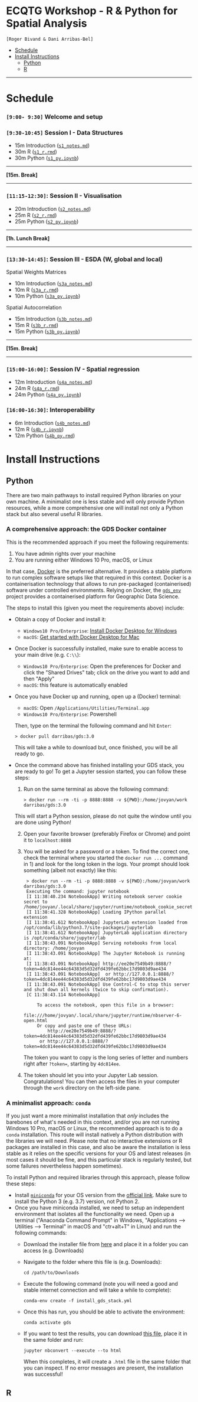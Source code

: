 # ECQTG Workshop - R & Python for Spatial Analysis

`[Roger Bivand & Dani Arribas-Bel]`


* [Schedule](#Schedule)
* [Install Instructions](#Install-Instructions)
    * [Python](#Python)
    * [R](#R)

---

# Schedule

### `[9:00- 9:30]` Welcome and setup

### `[9:30-10:45]` Session I - Data Structures

- 15m Introduction ([`s1_notes.md`](s1_notes.md))
- 30m R ([`s1_r.rmd`](s1_r.rmd))
- 30m Python ([`s1_py.ipynb`](s1_py.ipynb))

---

**[15m. Break]**

---

### `[11:15-12:30]`: Session II -  Visualisation

- 20m Introduction ([`s2_notes.md`](s2_notes.md))
- 25m R ([`s2_r.rmd`](s2_r.rmd))
- 25m Python ([`s2_py.ipynb`](s2_py.ipynb))

---

**[1h. Lunch Break]**

---

### `[13:30-14:45]`: Session III - ESDA (W, global and local)

Spatial Weights Matrices

- 10m Introduction ([`s3a_notes.md`](s3a_notes.md))
- 10m R ([`s3a_r.rmd`](s3a_r.rmd))
- 10m Python ([`s3a_py.ipynb`](s3a_py.ipynb))

Spatial Autocorrelation

- 15m Introduction ([`s3b_notes.md`](s3b_notes.md))
- 15m R ([`s3b_r.rmd`](s3b_r.rmd))
- 15m Python ([`s3b_py.ipynb`](s3b_py.ipynb))

--- 

**[15m. Break]**

---

### `[15:00-16:00]`: Session IV - Spatial regression

- 12m Introduction ([`s4a_notes.md`](s4a_notes.md))
- 24m R ([`s4a_r.rmd`](s4a_r.rmd))
- 24m Python ([`s4a_py.ipynb`](s4a_py.ipynb))

### `[16:00-16:30]`: Interoperability

-  6m Introduction ([`s4b_notes.md`](s4b_notes.md))
- 12m R ([`s4b_r.ipynb`](s4b_r.ipynb))
- 12m Python ([`s4b_py.rmd`](s4b_py.rmd))

# Install Instructions

## Python

There are two main pathways to install required Python libraries on your own machine. A minimalist one is less stable and will only provide Python resources, while a more comprehensive one will install not only a Python stack but also several useful R libraries.

### A comprehensive approach: the GDS Docker container

This is the recommended approach if you meet the following requirements:

1. You have admin rights over your machine
1. You are running either Windows 10 Pro, macOS, or Linux

In that case, [Docker](https://www.docker.com/) is the preferred alternative. It provides a stable platform to run complex software setups like that required in this context. Docker is a containerisation technology that allows to run pre-packaged (containerised) software under controlled environments. Relying on Docker, the [`gds_env`](https://github.com/darribas/gds_env) project provides a containerised platform for Geographic Data Science.

The steps to install this (given you meet the requirements above) include:

- Obtain a copy of Docker and install it:
    - `Windows10 Pro/Enterprise`: [Install Docker Desktop for Windows](https://docs.docker.com/docker-for-windows/install/)
    - `macOS`: [Get started with Docker Desktop for Mac](https://docs.docker.com/docker-for-mac/)
- Once Docker is successfully installed, make sure to enable access to your main drive (e.g. `C:\\`): 
    - `Windows10 Pro/Enterprise`: Open the preferences for Docker and click the
      "Shared Drives" tab; click on the drive you want to add and then "Apply"
    - `macOS`: this feature is automatically enabled
- Once you have Docker up and running, open up a (Docker) terminal:
    - `macOS`: Open `/Applications/Utilities/Terminal.app`
    - `Windows10 Pro/Enterprise`: Powershell

    Then, type on the terminal the following command and hit `Enter`:

    ```
    > docker pull darribas/gds:3.0
    ```

    This will take a while to download but, once finished, you will be all ready
    to go.
    
* Once the command above has finished installing your GDS stack, you are ready to go! To get a Jupyter session started, you can follow these steps:
    1. Run on the same terminal as above the following command:

        ```shell
        > docker run --rm -ti -p 8888:8888 -v ${PWD}:/home/jovyan/work darribas/gds:3.0
        ```

    This will start a Python session, please do not quite the window until you are
    done using Python! 

    2. Open your favorite browser (preferably Firefox or Chrome) and point it to
       `localhost:8888`
    3. You will be asked for a password or a token. To find the correct one, check
       the terminal where you started the `docker run ...` command in 1) and look
       for the long token in the logs. Your prompt should look something (albeit
       not exactly) like this:

       ```shell
        > docker run --rm -ti -p 8888:8888 -v ${PWD}:/home/jovyan/work darribas/gds:3.0
        Executing the command: jupyter notebook
        [I 11:38:40.234 NotebookApp] Writing notebook server cookie secret to /home/jovyan/.local/share/jupyter/runtime/notebook_cookie_secret
        [I 11:38:41.328 NotebookApp] Loading IPython parallel extension
        [I 11:38:41.612 NotebookApp] JupyterLab extension loaded from /opt/conda/lib/python3.7/site-packages/jupyterlab
        [I 11:38:41.612 NotebookApp] JupyterLab application directory is /opt/conda/share/jupyter/lab
        [I 11:38:43.091 NotebookApp] Serving notebooks from local directory: /home/jovyan
        [I 11:38:43.091 NotebookApp] The Jupyter Notebook is running at:
        [I 11:38:43.091 NotebookApp] http://ee20e7549b49:8888/?token=4dc814ee44c64383d5d32dfd439fe62bbc17d9803d9ae434
        [I 11:38:43.091 NotebookApp]  or http://127.0.0.1:8888/?token=4dc814ee44c64383d5d32dfd439fe62bbc17d9803d9ae434
        [I 11:38:43.091 NotebookApp] Use Control-C to stop this server and shut down all kernels (twice to skip confirmation).
        [C 11:38:43.114 NotebookApp]

            To access the notebook, open this file in a browser:
                file:///home/jovyan/.local/share/jupyter/runtime/nbserver-6-open.html
            Or copy and paste one of these URLs:
                http://ee20e7549b49:8888/?token=4dc814ee44c64383d5d32dfd439fe62bbc17d9803d9ae434
             or http://127.0.0.1:8888/?token=4dc814ee44c64383d5d32dfd439fe62bbc17d9803d9ae434
       ```

       The token you want to copy is the long series of letter and numbers right
       after `?token=`, starting by `4dc814ee`.
    4. The token should let you into your Jupyter Lab session. Congratulations!
       You can then access the files in your computer through the `work` directory
       on the left-side pane.

### A minimalist approach: `conda`

If you just want a more minimalist installation that *only* includes the barebones of what's needed in this context, and/or you are not running Windows 10 Pro, macOS or Linux, the recommended approach is to do a `conda` installation. This route will install natively a Python distribution with the libraries we will need. Please note that no interactive extensions or R packages are installed in this case, and also be aware the installation is less stable as it relies on the specific versions for your OS and latest releases (in most cases it should be fine, and this particular stack is regularly tested, but some failures nevertheless happen sometimes).

To install Python and required libraries through this approach, please follow these steps:

- Install [`miniconda`](https://docs.conda.io/en/latest/miniconda.html) for your OS version from the [official link](https://docs.conda.io/en/latest/miniconda.html). Make sure to install the Python 3 (e.g. 3.7) version, not Python 2.
- Once you have miniconda installed, we need to setup an independent environment that isolates all the functionality we need. Open up a terminal ("Anaconda Command Prompt" in Windows, "Applications --> Utilities --> Terminal" in macOS and  "ctr+alt+T" in Linux) and run the following commands:
    - Download the installer file from [here](https://raw.githubusercontent.com/darribas/gds19/master/content/infrastructure/install_gds_stack.yml) and place it in a folder you can access (e.g. Downloads)
    - Navigate to the folder where this file is (e.g. Downloads):

        ```
        cd /path/to/Downloads
        ```

    - Execute the following command (note you will need a good and stable internet connection and will take a while to complete):

        ```
        conda-env create -f install_gds_stack.yml
        ```

    - Once this has run, you should be able to activate the environment:

        ```
        conda activate gds
        ```
    - If you want to test the results, you can download [this file](https://github.com/darribas/gds19/raw/master/content/infrastructure/check_gds_stack.ipynb), place it in the same folder and run:
    
        ```
        jupyter nbconvert --execute --to html
        ```
        
        When this completes, it will create a `.html` file in the same folder that you can inspect. If no error messages are present, the installation was successful!

## R
